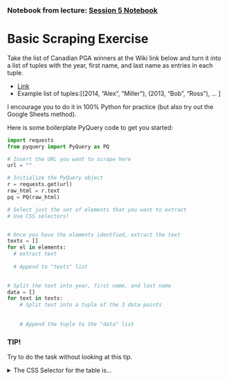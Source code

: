 ### Notebook from lecture: [Session 5 Notebook](https://github.com/alexmill/techcamp_week1/blob/master/session5_notebook.ipynb)

# Basic Scraping Exercise

Take the list of Canadian PGA winners at the Wiki link below and turn it into a list of tuples with the year, first name, and last name as entries in each tuple.
- [Link](https://en.wikipedia.org/wiki/Canadian_PGA_Championship)
- Example list of tuples:[(2014, “Alex”, “Miller”), (2013, “Bob”, “Ross”), … ]

I encourage you to do it in 100% Python for practice (but also try out the Google Sheets method).

Here is some boilerplate PyQuery code to get you started:

```python
import requests
from pyquery import PyQuery as PQ

# Insert the URL you want to scrape here
url = ""

# Initialize the PyQuery object 
r = requests.get(url)
raw_html = r.text
pq = PQ(raw_html)

# Select just the set of elements that you want to extract
# Use CSS selectors!


# Once you have the elements identfied, extract the text
texts = []
for el in elements:
  # extract text
  
  # Append to "texts" list
  

# Split the text into year, first name, and last name
data = []
for text in texts:
    # Split text into a tuple of the 3 data points
    
    
    # Append the tuple to the "data" list

```


### TIP!

Try to do the task without looking at this tip.

<details> 
  <summary>The CSS Selector for the table is...</summary>
<pre>
<code>
ul = pq("ul")[1]
list_items = PQ(ul)("li")
</code>
</pre>
</details>
